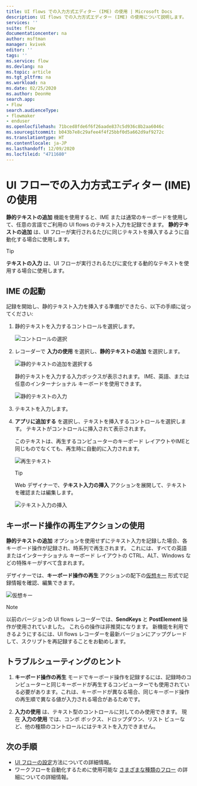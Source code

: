 ```yaml
---
title: UI flows での入力方式エディター (IME) の使用 | Microsoft Docs
description: UI flows での入力方式エディター (IME) の使用について説明します。
services: ''
suite: flow
documentationcenter: na
author: msftman
manager: kvivek
editor: ''
tags: ''
ms.service: flow
ms.devlang: na
ms.topic: article
ms.tgt_pltfrm: na
ms.workload: na
ms.date: 02/25/2020
ms.author: DeonHe
search.app:
- Flow
search.audienceType:
- flowmaker
- enduser
ms.openlocfilehash: 71bced8fde6f6f26aade837c5d936c8b2aa6046c
ms.sourcegitcommit: b043b7e8c29afee4f4f25bbf0d5a662d9af9272c
ms.translationtype: HT
ms.contentlocale: ja-JP
ms.lasthandoff: 12/09/2020
ms.locfileid: "4711680"
---
```

# <a name="use-input-method-editors-imes-in-ui-flows"></a>UI フローでの入力方式エディター (IME) の使用

**静的テキストの追加** 機能を使用すると、IME または通常のキーボードを使用して、任意の言語でご利用の UI flows のテキスト入力を記録できます。 **静的テキストの追加** は、UI フローが実行されるたびに同じテキストを挿入するように自動化する場合に使用します。 

>[!TIP]
>**テキストの入力** は、UI フローが実行されるたびに変化する動的なテキストを使用する場合に使用します。

## <a name="invoke-ime"></a>IME の起動

記録を開始し、静的テキスト入力を挿入する準備ができたら、以下の手順に従ってください:

1. 静的テキストを入力するコントロールを選択します。

   ![コントロールの選択](../media/use-ime/select-control.png)

1. レコーダーで **入力の使用** を選択し、**静的テキストの追加** を選択します。

   ![静的テキストの追加を選択する](../media/use-ime/add-static-text.png)

   静的テキストを入力する入力ボックスが表示されます。 IME、英語、または任意のインターナショナル キーボードを使用できます。

   ![静的テキストの入力](../media/use-ime/enter-static-text.png)

1. テキストを入力します。

1. **アプリに追加する** を選択し、テキストを挿入するコントロールを選択します。 テキストがコントロールに挿入されて表示されます。 

   このテキストは、再生するコンピューターのキーボード レイアウトやIMEと同じものでなくても、再生時に自動的に入力されます。

   ![再生テキスト](../media/use-ime/playback-text.png)

   >[!TIP]
   >Web デザイナーで、**テキスト入力の挿入** アクションを展開して、テキストを確認または編集します。

   ![テキスト入力の挿入](../media/use-ime/insert-text-input.png)


## <a name="use-the-replay-keystroke-action"></a>キーボード操作の再生アクションの使用

**静的テキストの追加** オプションを使用せずにテキスト入力を記録した場合、各キーボード操作が記録され、時系列で再生されます。 これには、すべての英語またはインターナショナル キーボード レイアウトの CTRL、ALT、Windows などの特殊キーがすべて含まれます。

デザイナーでは、**キーボード操作の再生** アクションの配下の[仮想キー](https://docs.microsoft.com/windows/win32/inputdev/virtual-key-codes) 形式で記録情報を確認、編集できます。 

![仮想キー](../media/use-ime/virtual-key.png)


> [!NOTE]
> 以前のバージョンの UI flows レコーダーでは、**SendKeys** と **PostElement** 操作が使用されていました。 これらの操作は非推奨になります。 新機能を利用できるようにするには、UI flows レコーダーを最新バージョンにアップグレードして、スクリプトを再記録することをお勧めします。

## <a name="troubleshooting-tips"></a>トラブルシューティングのヒント

1. **キーボード操作の再生** モードでキーボード操作を記録するには、記録時のコンピューターと同じキーボードが再生するコンピューターでも使用されている必要があります。これは、キーボードが異なる場合、同じキーボード操作の再生順で異なる値が入力される場合があるためです。

1. **入力の使用** は、テキスト型のコントロールに対してのみ使用できます。 現在 **入力の使用** では、コンボ ボックス、ドロップダウン、リスト ビューなど、他の種類のコントロールにはテキストを入力できません。

## <a name="next-steps"></a>次の手順

- [UI フローの設定](setup.md)方法についての詳細情報。 
- ワークフローを自動化するために使用可能な [さまざまな種類のフロー](..\flow-types.md) の詳細についての詳細情報。


